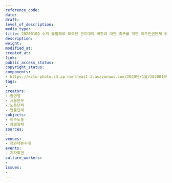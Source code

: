 ```yaml
---
reference_code: 
date: 
draft: 
level_of_description: 
media_type: 
title: 20200109-소위 불법체류 외국인 관리대책 비판과 대안 촉구를 위한 이주인권단체 공동 기자회견
description: 
weight: 
modified_at: 
created_at: 
link: 
public_access_status: 
copyright_status: 
components:
- https://kctu-photo.s3.ap-northeast-2.amazonaws.com/2020년/1월/20200109-소위+불법체류+외국인+관리대책+비판과+대안+촉구를+위한+이주인권단체+공동+기자회견/2_CTU3788.jpg
tags:
- 
creators:
- 총연맹
- 서울본부
- 노동단체
- 법률단체
subjects:
- 이주노동
- 차별철폐
sources:
- 
venues:
- 청와대분수대
events:
- 기자회견
culture_workers:
- 
issues:
- 
---
```

